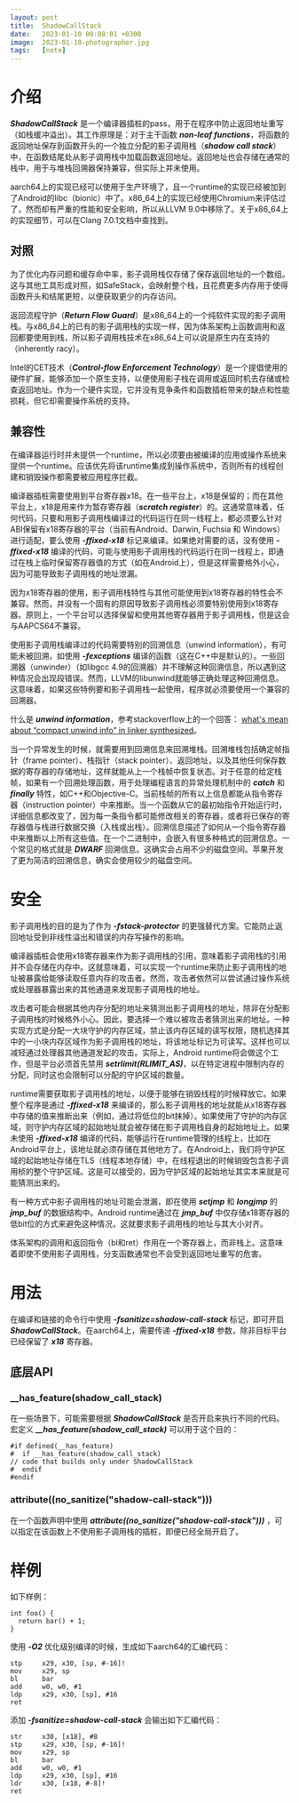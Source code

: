 ```yaml
---
layout: post
title:  ShadowCallStack
date:   2023-01-10 00:08:01 +0300
image:  2023-01-10-photographer.jpg
tags:   [note]
---
```


# 介绍

***ShadowCallStack*** 是一个编译器插桩的pass，用于在程序中防止返回地址重写（如栈缓冲溢出）。其工作原理是：对于主干函数 ***non-leaf functions***，将函数的返回地址保存到函数开头的一个独立分配的影子调用栈（***shadow call stack***）中，在函数结尾处从影子调用栈中加载函数返回地址。返回地址也会存储在通常的栈中，用于与堆栈回溯器保持兼容，但实际上并未使用。

aarch64上的实现已经可以使用于生产环境了，且一个runtime的实现已经被加到了Android的libc（bionic）中了。x86_64上的实现已经使用Chromium来评估过了，然而却有严重的性能和安全影响，所以从LLVM 9.0中移除了。关于x86_64上的实现细节，可以在Clang 7.0.1文档中查找到。

## 对照

为了优化内存问题和缓存命中率，影子调用栈仅存储了保存返回地址的一个数组。这与其他工具形成对照，如SafeStack，会映射整个栈，且花费更多内存用于使得函数开头和结尾更短，以便获取更少的内存访问。

返回流程守护（***Return Flow Guard***）是x86_64上的一个纯软件实现的影子调用栈。与x86_64上的已有的影子调用栈的实现一样，因为体系架构上函数调用和返回都要使用到栈，所以影子调用栈技术在x86_64上可以说是原生内在支持的（inherently racy）。

Intel的CET技术（***Control-flow Enforcement Technology***）是一个提倡使用的硬件扩展，能够添加一个原生支持，以便使用影子栈在调用或返回时机去存储或检查返回地址。作为一个硬件实现，它并没有竞争条件和函数插桩带来的缺点和性能损耗，但它却需要操作系统的支持。

## 兼容性

在编译器运行时并未提供一个runtime，所以必须要由被编译的应用或操作系统来提供一个runtime。应该优先将该runtime集成到操作系统中，否则所有的线程创建和销毁操作都需要被应用程序拦截。

编译器插桩需要使用到平台寄存器x18。在一些平台上，x18是保留的；而在其他平台上，x18是用来作为暂存寄存器（***scratch register***）的。这通常意味着，任何代码，只要和用影子调用栈编译过的代码运行在同一线程上，都必须要么针对ABI保留有x18寄存器的平台（当前有Android、Darwin, Fuchsia 和 Windows）进行适配，要么使用 ***-ffixed-x18*** 标记来编译。如果绝对需要的话，没有使用 ***-ffixed-x18*** 编译的代码，可能与使用影子调用栈的代码运行在同一线程上，即通过在栈上临时保留寄存器值的方式（如在Android上），但是这样需要格外小心，因为可能导致影子调用栈的地址泄漏。

因为x18寄存器的使用，影子调用栈特性与其他可能使用到x18寄存器的特性会不兼容。然而，并没有一个固有的原因导致影子调用栈必须要特别使用到x18寄存器。原则上，一个平台可以选择保留和使用其他寄存器用于影子调用栈，但是这会与AAPCS64不兼容。

使用影子调用栈编译过的代码需要特别的回溯信息（unwind information），有可能未被回溯，如使用 ***-fexceptions*** 编译的函数（这在C++中是默认的）。一些回溯器（unwinder）（如libgcc 4.9的回溯器）并不理解这种回溯信息，所以遇到这种情况会出现段错误。然而，LLVM的libunwind就能够正确处理这种回溯信息。这意味着，如果这些特例要和影子调用栈一起使用，程序就必须要使用一个兼容的回溯器。

什么是 ***unwind information***，参考stackoverflow上的一个回答： [what's mean about “compact unwind info” in linker synthesized](https://link.juejin.cn?target=https%3A%2F%2Fstackoverflow.com%2Fquestions%2F41010010%2Fwhats-mean-about-compact-unwind-info-in-linker-synthesized)。

当一个异常发生的时候，就需要用到回溯信息来回溯堆栈。回溯堆栈包括确定帧指针（frame pointer）、栈指针（stack pointer）、返回地址，以及其他任何保存数据的寄存器的存储地址，这样就能从上一个栈帧中恢复状态。对于任意的给定栈帧，如果有一个回溯处理函数，用于处理编程语言的异常处理机制中的 ***catch*** 和 ***finally*** 特性，如C++和Objective-C。当前栈帧的所有以上信息都能从指令寄存器（instruction pointer）中来推断。当一个函数从它的最初始指令开始运行时，详细信息都改变了，因为每一条指令都可能修改相关的寄存器，或者将已保存的寄存器值与栈进行数据交换（入栈或出栈）。回溯信息描述了如何从一个指令寄存器中来推断以上所有这些值。在一个二进制中，会嵌入有很多种格式的回溯信息。一个常见的格式就是 ***DWARF*** 回溯信息。这确实会占用不少的磁盘空间。苹果开发了更为简洁的回溯信息，确实会使用较少的磁盘空间。

# 安全

影子调用栈的目的是为了作为 ***-fstack-protector*** 的更强替代方案。它能防止返回地址受到非线性溢出和错误的内存写操作的影响。

编译器插桩会使用x18寄存器来作为影子调用栈的引用，意味着影子调用栈的引用并不会存储在内存中。这就意味着，可以实现一个runtime来防止影子调用栈的地址被暴露给能够读取任意内存的攻击者。然而，攻击者依然可以尝试通过操作系统或处理器暴露出来的其他通道来发现影子调用栈的地址。

攻击者可能会根据其他内存分配的地址来猜测出影子调用栈的地址，除非在分配影子调用栈的时候格外小心。因此，要选择一个难以被攻击者猜测出来的地址。一种实现方式是分配一大块守护的内存区域，禁止该内存区域的读写权限，随机选择其中的一小块内存区域作为影子调用栈的地址，将该地址标记为可读写。这样也可以减轻通过处理器其他通道发起的攻击。实际上，Android runtime将会做这个工作，但是平台必须首先禁用 ***setrlimit(RLIMIT_AS)***，以在特定进程中限制内存的分配，同时这也会限制可以分配的守护区域的数量。

runtime需要获取影子调用栈的地址，以便于能够在销毁线程的时候释放它。如果整个程序是通过 ***-ffixed-x18*** 来编译的，那么影子调用栈的地址就能从x18寄存器中存储的值来推断出来（例如，通过将低位的bit抹掉）。如果使用了守护的内存区域，则守护内存区域的起始地址就会被存储在影子调用栈自身的起始地址上。如果未使用 ***-ffixed-x18*** 编译的代码，能够运行在runtime管理的线程上，比如在Android平台上，该地址就必须存储在其他地方了。在Android上，我们将守护区域的起始地址存储在TLS（线程本地存储）中，在线程退出的时候销毁包含影子调用桢的整个守护区域。这是可以接受的，因为守护区域的起始地址其实本来就是可能猜测出来的。

有一种方式中影子调用栈的地址可能会泄漏，即在使用 ***setjmp*** 和 ***longjmp*** 的 ***jmp_buf*** 的数据结构中。Android runtime通过在 ***jmp_buf*** 中仅存储x18寄存器的低bit位的方式来避免这种情况，这就要求影子调用栈的地址与其大小对齐。

体系架构的调用和返回指令（bl和ret）作用在一个寄存器上，而非栈上。这意味着即使不使用影子调用栈，分支函数通常也不会受到返回地址重写的危害。

# 用法

在编译和链接的命令行中使用 ***-fsanitize=shadow-call-stack*** 标记，即可开启 ***ShadowCallStack***。在aarch64上，需要传递 ***-ffixed-x18*** 参数，除非目标平台已经保留了 ***x18*** 寄存器。

## 底层API

### __has_feature(shadow_call_stack)

在一些场景下，可能需要根据 ***ShadowCallStack*** 是否开启来执行不同的代码。宏定义 ***__has_feature(shadow_call_stack)*** 可以用于这个目的：

```assembly
#if defined(__has_feature)
#  if __has_feature(shadow_call_stack)
// code that builds only under ShadowCallStack
#  endif
#endif
```

### **attribute**((no_sanitize("shadow-call-stack")))

在一个函数声明中使用 ***attribute((no_sanitize("shadow-call-stack")))*** ，可以指定在该函数上不使用影子调用栈的插桩，即便已经全局开启了。

# 样例

如下样例：

```assembly
int foo() {
  return bar() + 1;
}
```

使用 ***-O2*** 优化级别编译的时候，生成如下aarch64的汇编代码：

```assembly
stp     x29, x30, [sp, #-16]!
mov     x29, sp
bl      bar
add     w0, w0, #1
ldp     x29, x30, [sp], #16
ret
```

添加 ***-fsanitize=shadow-call-stack*** 会输出如下汇编代码：

```assembly
str     x30, [x18], #8
stp     x29, x30, [sp, #-16]!
mov     x29, sp
bl      bar
add     w0, w0, #1
ldp     x29, x30, [sp], #16
ldr     x30, [x18, #-8]!
ret
```

